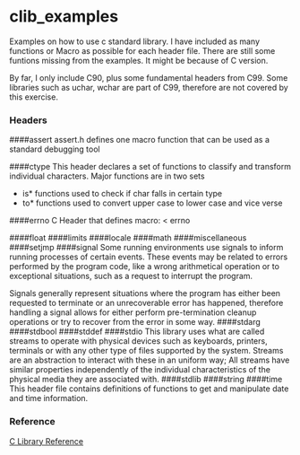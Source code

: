 clib_examples
=============

Examples on how to use c standard library. I have included as many functions or Macro as possible for each header file. There are still some funtions missing from the examples. It might be because of C version.

By far, I only include C90, plus some fundamental headers from C99. Some libraries such as uchar, wchar are part of C99, therefore are not covered by this exercise. 

### Headers
####assert
assert.h defines one macro function that can be used as a standard debugging tool

####ctype
This header declares a set of functions to classify and transform individual characters.
Major functions are in two sets
* is* functions used to check if char falls in certain type
* to* functions used to convert upper case to lower case and vice verse

####errno
C Header that defines macro: 
< errno

####float
####limits
####locale
####math
####miscellaneous
####setjmp
####signal
Some running environments use signals to inform running processes of certain events. These events may be related to errors performed by the program code, like a wrong arithmetical operation or to exceptional situations, such as a request to interrupt the program.

Signals generally represent situations where the program has either been requested to terminate or an unrecoverable error has happened, therefore handling a signal allows for either perform pre-termination cleanup operations or try to recover from the error in some way.
####stdarg
####stdbool
####stddef
####stdio
This library uses what are called streams to operate with physical devices such as keyboards, printers, terminals or with any other type of files supported by the system. Streams are an abstraction to interact with these in an uniform way; All streams have similar properties independently of the individual characteristics of the physical media they are associated with.
####stdlib
####string
####time
This header file contains definitions of functions to get and manipulate date and time information.



### Reference
[C Library Reference](http://www.cplusplus.com/reference/clibrary/)
